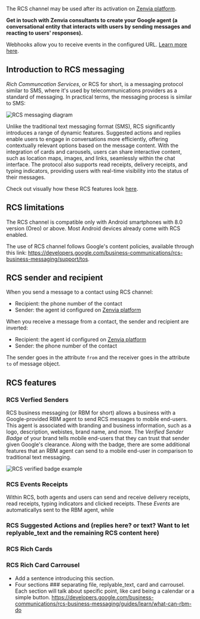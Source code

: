 The RCS channel may be used after its activation on [Zenvia platform](https://app.zenvia.com/home/credentials/rcs/list).

**Get in touch with Zenvia consultants to create your Google agent (a conversational entity that interacts with users by sending messages and reacting to users' responses).**

Webhooks allow you to receive events in the configured URL. [Learn more here](#tag/Webhooks).

## Introduction to RCS messaging

_Rich Communcation Services_, or RCS for short, is a messaging protocol similar to SMS, where it's used by telecommunications providers as a standard of messaging. In practical terms, the messaging process is similar to SMS:


![RCS messaging diagram](/assets/rcs/rcs-messaging-diagram.png)


Unlike the traditional text messaging format (SMS), RCS significantly introduces a range of dynamic features. Suggested actions and replies enable users to engage in conversations more efficiently, offering contextually relevant options based on the message content. With the integration of cards and carousels, users can share interactive content, such as location maps, images, and links, seamlessly within the chat interface. The protocol also supports read receipts, delivery receipts, and typing indicators, providing users with real-time visibility into the status of their messages. 

Check out visually how these RCS features look [here](#section/RCS-features).

## RCS limitations

The RCS channel is compatible only with Android smartphones with 8.0 version (Oreo) or above. Most Android devices already come with RCS enabled.

The use of RCS channel follows Google's content policies, available through this link: https://developers.google.com/business-communications/rcs-business-messaging/support/tos.


## RCS sender and recipient

When you send a message to a contact using RCS channel:

* Recipient: the phone number of the contact
* Sender: the agent id configured on [Zenvia platform](https://app.zenvia.com/home/credentials/rcs/list)

When you receive a message from a contact, the sender and recipient are inverted:

* Recipient: the agent id configured on [Zenvia platform](https://app.zenvia.com/home/credentials/rcs/list)
* Sender: the phone number of the contact

The sender goes in the attribute `from` and the receiver goes in the attribute `to` of message object.


## RCS features

### RCS Verfied Senders

RCS business messaging (or RBM for short) allows a business with a Google-provided RBM agent to send RCS messages to mobile end-users. This agent is associated with branding and business information, such as a logo, description, webistes, brand name, and more.
The *Verified Sender Badge* of your brand tells mobile end-users that they can trust that sender given Google's clearance. Along with the badge, there are some additional features that an RBM agent can send to a mobile end-user in comparison to traditional text messaging.

![RCS verified badge example](/assets/rcs/rcs-features-verified-sender.png)

### RCS Events Receipts
Within RCS, both agents and users can send and receive delivery receipts, read receipts, typing indicators and clicked receipts. These *Events* are automaticallys sent to the RBM agent, while 

### RCS Suggested Actions and (replies here? or text? Want to let replyable_text and the remaining RCS content here)

### RCS Rich Cards

### RCS Rich Card Carrousel


* Add a sentence introducing this section.
* Four sections ### separating file, replyable_text, card and carrousel. Each section will talk about specific point, like card being a calendar or a simple button.
https://developers.google.com/business-communications/rcs-business-messaging/guides/learn/what-can-rbm-do
